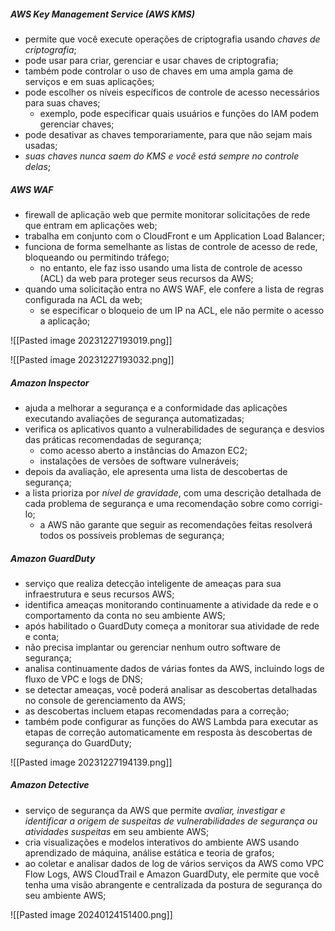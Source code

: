 
##### AWS Key Management Service (AWS KMS)

- permite que você execute operações de criptografia usando *chaves de criptografia*;
- pode usar para criar, gerenciar e usar chaves de criptografia;
- também pode controlar o uso de chaves em uma ampla gama de serviços e em suas aplicações;
- pode escolher os níveis específicos de controle de acesso necessários para suas chaves;
	- exemplo, pode especificar quais usuários e funções do IAM podem gerenciar chaves;
- pode desativar as chaves temporariamente, para que não sejam mais usadas;
- *suas chaves nunca saem do KMS e você está sempre no controle delas*;

##### AWS WAF

- firewall de aplicação web que permite monitorar solicitações de rede que entram em aplicações web;
- trabalha em conjunto com o CloudFront e um Application Load Balancer;
- funciona de forma semelhante as listas de controle de acesso de rede, bloqueando ou permitindo tráfego;
	- no entanto, ele faz isso usando uma lista de controle de acesso (ACL) da web para proteger seus recursos da AWS;
- quando uma solicitação entra no AWS WAF, ele confere a lista de regras configurada na ACL da web;
	- se especificar o bloqueio de um IP na ACL, ele não permite o acesso a aplicação;

![[Pasted image 20231227193019.png]]

![[Pasted image 20231227193032.png]]

##### Amazon Inspector

- ajuda a melhorar a segurança e a conformidade das aplicações executando avaliações de segurança automatizadas;
- verifica os aplicativos quanto a vulnerabilidades de segurança e desvios das práticas recomendadas de segurança;
	- como acesso aberto a instâncias do Amazon EC2;
	- instalações de versões de software vulneráveis;
- depois da avaliação, ele apresenta uma lista de descobertas de segurança;
- a lista prioriza por *nível de gravidade*, com uma descrição detalhada de cada problema de segurança e uma recomendação sobre como corrigi-lo;
	- a AWS não garante que seguir as recomendações feitas resolverá todos os possíveis problemas de segurança;

##### Amazon GuardDuty

- serviço que realiza detecção inteligente de ameaças para sua infraestrutura e seus recursos AWS;
- identifica ameaças monitorando continuamente a atividade da rede e o comportamento da conta no seu ambiente AWS;
- após habilitado o GuardDuty começa a monitorar sua atividade de rede e conta;
- não precisa implantar ou gerenciar nenhum outro software de segurança;
- analisa continuamente dados de várias fontes da AWS, incluindo logs de fluxo de VPC e logs de DNS;
- se detectar ameaças, você poderá analisar as descobertas detalhadas no console de gerenciamento da AWS;
- as descobertas incluem etapas recomendadas para a correção;
- também pode configurar as funções do AWS Lambda para executar as etapas de correção automaticamente em resposta às descobertas de segurança do GuardDuty;

![[Pasted image 20231227194139.png]]

##### Amazon Detective

- serviço de segurança da AWS que permite *avaliar, investigar e identificar a origem de suspeitas de vulnerabilidades de segurança ou atividades suspeitas* em seu ambiente AWS;
- cria visualizações e modelos interativos do ambiente AWS usando aprendizado de máquina, análise estática e teoria de grafos;
- ao coletar e analisar dados de log de vários serviços da AWS como VPC Flow Logs, AWS CloudTrail e Amazon GuardDuty, ele permite que você tenha uma visão abrangente e centralizada da postura de segurança do seu ambiente AWS;

![[Pasted image 20240124151400.png]]